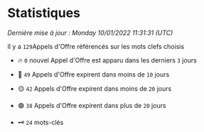 # Statistiques


_Dernière mise à jour : Monday 10/01/2022 11:31:31 (UTC)_ 

Il y a `129`Appels d'Offre référencés sur les mots clefs choisis

- 🔥 `0` nouvel Appel d'Offre est apparu dans les derniers `3` jours
- 🔴  `49` Appels d'Offre expirent dans moins de `10` jours
- 🟡  `42` Appels d'Offre expirent dans moins de `20` jours
- 🟢  `38` Appels d'Offre expirent dans plus de `20` jours

- 🗝 `24` mots-clés